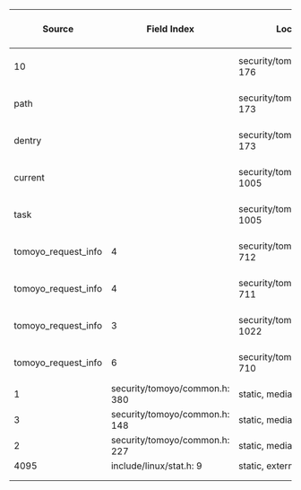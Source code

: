 | Source | Field Index | Location | Label at Source | Label Gap @ Sink | Endorser @ Sink |
| ------ | ----------- | -------- | --------------- | ---------------- | --------------- |
| 10 | | security/tomoyo/tomoyo.c: 176 | operation, static, mediator | purpose, value | E3 |
| path | | security/tomoyo/tomoyo.c: 173 | object, dynamic, external | purpose, source | E4 |
| dentry | | security/tomoyo/tomoyo.c: 173 | object, dynamic, external | source | E4 |
| current | | security/tomoyo/util.c: 1005 | subject, dynamic, external | source | E4 |
| task | | security/tomoyo/util.c: 1005 | subject, dynamic, external | | |
| tomoyo_request_info | 4 | security/tomoyo/file.c: 712 | all, dynamic, external | purpose | E4 |
| tomoyo_request_info | 4 | security/tomoyo/file.c: 711 | all, dynamic, external | purpose. value | E3 |
| tomoyo_request_info | 3 | security/tomoyo/util.c: 1022 | subject, dynamic, external | | |
| tomoyo_request_info | 6 | security/tomoyo/file.c: 710 | policy, static, mediator | | |
| 1 | security/tomoyo/common.h: 380 | static, mediator | | |
| 3 | security/tomoyo/common.h: 148 | static, mediator | | |
| 2 | security/tomoyo/common.h: 227 | static, mediator | | |
| 4095 | include/linux/stat.h: 9 | static, external | | |
| | | | | |
| | | | | |